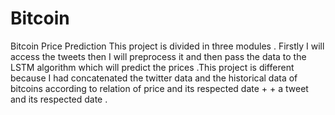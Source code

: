 # Bitcoin
Bitcoin Price Prediction
This project is divided in three modules . Firstly I will access the tweets then I will preprocess it and then pass the data to the LSTM algorithm which will predict the prices .This project is different because I had concatenated the twitter data and the historical data of bitcoins according to relation of price and its respected date + + a tweet and its respected date . 

